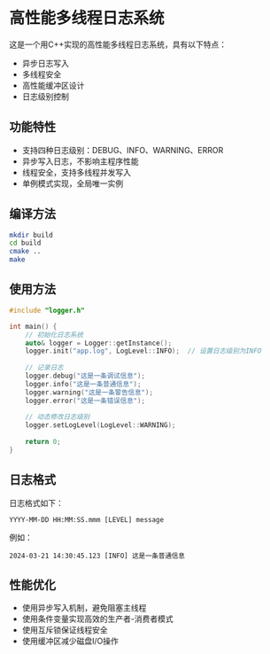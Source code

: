 # 高性能多线程日志系统

这是一个用C++实现的高性能多线程日志系统，具有以下特点：

- 异步日志写入
- 多线程安全
- 高性能缓冲区设计
- 日志级别控制

## 功能特性

- 支持四种日志级别：DEBUG、INFO、WARNING、ERROR
- 异步写入日志，不影响主程序性能
- 线程安全，支持多线程并发写入
- 单例模式实现，全局唯一实例

## 编译方法

```bash
mkdir build
cd build
cmake ..
make
```

## 使用方法

```cpp
#include "logger.h"

int main() {
    // 初始化日志系统
    auto& logger = Logger::getInstance();
    logger.init("app.log", LogLevel::INFO);  // 设置日志级别为INFO
    
    // 记录日志
    logger.debug("这是一条调试信息");
    logger.info("这是一条普通信息");
    logger.warning("这是一条警告信息");
    logger.error("这是一条错误信息");
    
    // 动态修改日志级别
    logger.setLogLevel(LogLevel::WARNING);
    
    return 0;
}
```

## 日志格式

日志格式如下：
```
YYYY-MM-DD HH:MM:SS.mmm [LEVEL] message
```

例如：
```
2024-03-21 14:30:45.123 [INFO] 这是一条普通信息
```

## 性能优化

- 使用异步写入机制，避免阻塞主线程
- 使用条件变量实现高效的生产者-消费者模式
- 使用互斥锁保证线程安全
- 使用缓冲区减少磁盘I/O操作 